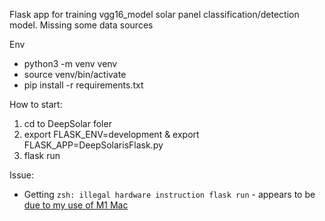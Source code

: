 Flask app for training vgg16_model solar panel classification/detection model. Missing some data sources

Env
- python3 -m venv venv
- source venv/bin/activate
- pip install -r requirements.txt

How to start: 
1. cd to DeepSolar foler 
2. export FLASK_ENV=development & export FLASK_APP=DeepSolarisFlask.py
3. flask run

Issue:
- Getting `zsh: illegal hardware instruction flask run` - appears to be [due to my use of M1 Mac](https://github.com/apple/tensorflow_macos/issues/143)